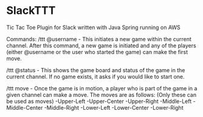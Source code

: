 # SlackTTT
Tic Tac Toe Plugin for Slack written with Java Spring running on AWS

Commands:
/ttt @username - This initiates a new game within the current channel. After this command, a new game is initiated and any of the players (either @username or the user who started the game) can make the first move.

/ttt @status - This shows the game board and status of the game in the current channel. If no game exists, it asks if you would like to start one.

/ttt move - Once the game is in motion, a player who is part of the game in a given channel can make a move.
The moves are as follows: (Only these can be used as moves)
-Upper-Left
-Upper-Center
-Upper-Right
-Middle-Left
-Middle-Center
-Middle-Right
-Lower-Left
-Lower-Center
-Lower-Right
